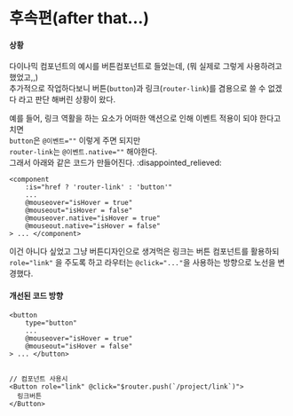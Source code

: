 # 후속편(after that...)

#### 상황

다이나믹 컴포넌트의 예시를 버튼컴포넌트로 들었는데, (뭐 실제로 그렇게 사용하려고 했었고,,)\
추가적으로 작업하다보니 버튼(`button`)과 링크(`router-link`)를 겸용으로 쓸 수 없겠다 라고 판단 해버린 상황이 왔다.

&#x20;&#x20;

예를 들어, 링크 역활을 하는 요소가 어떠한 액션으로 인해 이벤트 적용이 되야 한다고 치면\
`button`은 `@이벤트=""` 이렇게 주면 되지만\
`router-link`는 `@이벤트.native=""` 해야한다.\
그래서 아래와 같은 코드가 만들어진다. :disappointed\_relieved:

```
<component
    :is="href ? 'router-link' : 'button'"
    ...
    @mouseover="isHover = true"
    @mouseout="isHover = false"
    @mouseover.native="isHover = true"
    @mouseout.native="isHover = false"
> ... </component>
```

&#x20;&#x20;

이건 아니다 싶었고 그냥 버튼디자인으로 생겨먹은 링크는 버튼 컴포넌트를 활용하되\
`role="link"` 을 주도록 하고 라우터는 `@click="..."`을 사용하는 방향으로 노선을 변경했다.

&#x20;

#### 개선된 코드 방향

```
<button
    type="button"
    ...
    @mouseover="isHover = true"
    @mouseout="isHover = false"
> ... </button>


// 컴포넌트 사용시
<Button role="link" @click="$router.push(`/project/link`)">
  링크버튼
</Button>
```
